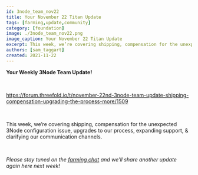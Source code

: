 ```yaml
---
id: 3node_team_nov22
title: Your November 22 Titan Update
tags: [farming,update,community]
category: [foundation]
image: ./3node_team_nov22.png
image_caption: Your November 22 Titan Update
excerpt: This week, we’re covering shipping, compensation for the unexpected 3Node configuration issue, upgrades to our process, expanding support, & more.
authors: [sam_taggart]
created: 2021-11-22
---
```


**Your Weekly 3Node Team Update!**

<br/>

https://forum.threefold.io/t/november-22nd-3node-team-update-shipping-compensation-upgrading-the-process-more/1509

<br/>

This week, we’re covering shipping, compensation for the unexpected 3Node configuration issue, upgrades to our process, expanding support, & clarifying our communication channels.

<br/>

*Please stay tuned on the [farming chat](https://t.me/threefoldfarming) and we’ll share another update again here next week!*